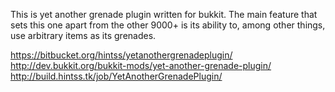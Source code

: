 This is yet another grenade plugin written for bukkit. The main feature that
sets this one apart from the other 9000+ is its ability to, among other things,
use arbitrary items as its grenades.

https://bitbucket.org/hintss/yetanothergrenadeplugin/
http://dev.bukkit.org/bukkit-mods/yet-another-grenade-plugin/
http://build.hintss.tk/job/YetAnotherGrenadePlugin/